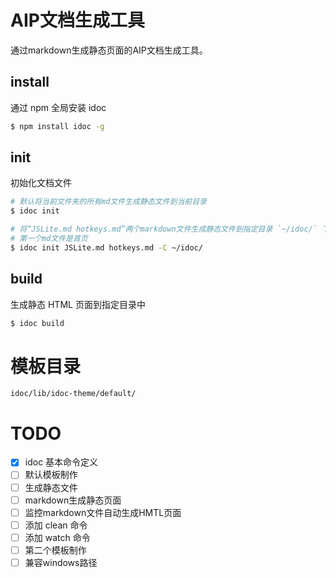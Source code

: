 
# AIP文档生成工具

通过markdown生成静态页面的AIP文档生成工具。

## install

通过 npm 全局安装 idoc

```sh
$ npm install idoc -g
```


## init

初始化文档文件

```sh
# 默认将当前文件夹的所有md文件生成静态文件到当前目录
$ idoc init

# 将“JSLite.md hotkeys.md”两个markdown文件生成静态文件到指定目录 `~/idoc/` 下面
# 第一个md文件是首页
$ idoc init JSLite.md hotkeys.md -C ~/idoc/
```

## build

生成静态 HTML 页面到指定目录中

```sh
$ idoc build
```

# 模板目录

`idoc/lib/idoc-theme/default/`  

# TODO

- [x] idoc 基本命令定义
- [ ] 默认模板制作
- [ ] 生成静态文件
- [ ] markdown生成静态页面
- [ ] 监控markdown文件自动生成HMTL页面
- [ ] 添加 clean 命令
- [ ] 添加 watch 命令
- [ ] 第二个模板制作
- [ ] 兼容windows路径